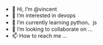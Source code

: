 - 👋 Hi, I’m @vincent
- 👀 I’m interested in devops
- 🌱 I’m currently learning python、js
- 💞️ I’m looking to collaborate on ...
- 📫 How to reach me ...

<!---
vincentzz0/vincentzz0 is a ✨ special ✨ repository because its `README.md` (this file) appears on your GitHub profile.
You can click the Preview link to take a look at your changes.
--->
